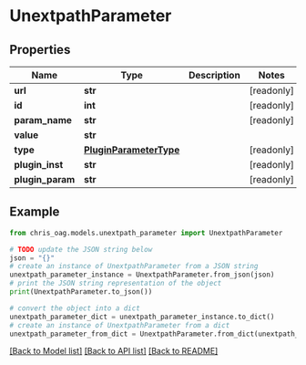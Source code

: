 # UnextpathParameter


## Properties

Name | Type | Description | Notes
------------ | ------------- | ------------- | -------------
**url** | **str** |  | [readonly] 
**id** | **int** |  | [readonly] 
**param_name** | **str** |  | [readonly] 
**value** | **str** |  | 
**type** | [**PluginParameterType**](PluginParameterType.md) |  | [readonly] 
**plugin_inst** | **str** |  | [readonly] 
**plugin_param** | **str** |  | [readonly] 

## Example

```python
from chris_oag.models.unextpath_parameter import UnextpathParameter

# TODO update the JSON string below
json = "{}"
# create an instance of UnextpathParameter from a JSON string
unextpath_parameter_instance = UnextpathParameter.from_json(json)
# print the JSON string representation of the object
print(UnextpathParameter.to_json())

# convert the object into a dict
unextpath_parameter_dict = unextpath_parameter_instance.to_dict()
# create an instance of UnextpathParameter from a dict
unextpath_parameter_from_dict = UnextpathParameter.from_dict(unextpath_parameter_dict)
```
[[Back to Model list]](../README.md#documentation-for-models) [[Back to API list]](../README.md#documentation-for-api-endpoints) [[Back to README]](../README.md)


